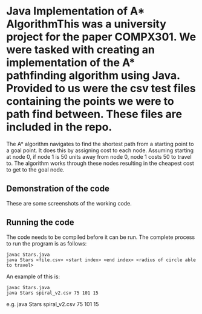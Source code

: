 # Java Implementation of A* AlgorithmThis was a university project for the paper COMPX301. We were tasked with creating an implementation of the A* pathfinding algorithm using Java. Provided to us were the csv test files containing the points we were to path find between. These files are included in the repo.

The A* algorithm navigates to find the shortest path from a starting point to a goal point. It does this by assigning cost to each node. Assuming starting at node 0, if node 1 is 50 units away from node 0, node 1 costs 50 to travel to. The algorithm works through these nodes resulting in the cheapest cost to get to the goal node. 

## Demonstration of the code

These are some screenshots of the working code.



## Running the code

The code needs to be compiled before it can be run. The complete process to run the program is as follows:

```
javac Stars.java
java Stars <file.csv> <start index> <end index> <radius of circle able to travel>
```

An example of this is:

```
javac Stars.java
java Stars spiral_v2.csv 75 101 15
```

e.g.
java Stars spiral_v2.csv 75 101 15
